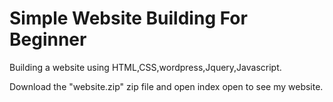 
# Simple Website Building For Beginner


Building a website using HTML,CSS,wordpress,Jquery,Javascript.


Download the "website.zip" zip file and open index open to see my website.
